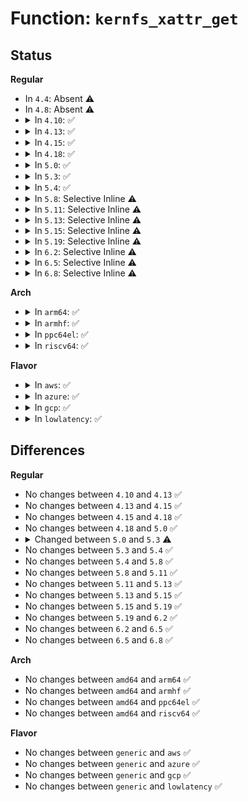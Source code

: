 # Function: <code>kernfs_xattr_get</code>

## Status
<b>Regular</b>
<ul>
<li>
In <code>4.4</code>: Absent ⚠️
</li>
<li>
In <code>4.8</code>: Absent ⚠️
</li>
<li>
<details>
<summary>In <code>4.10</code>: ✅</summary>

```c
int kernfs_xattr_get(const struct xattr_handler *handler, struct dentry *unused, struct inode *inode, const char *suffix, void *value, size_t size);
```

**Collision:** Unique Static

**Inline:** No

**Transformation:** False

**Instances:**

```
In fs/kernfs/inode.c (ffffffff812cbca0)
Location: fs/kernfs/inode.c:307
Inline: False
```
**Symbols:**

```
ffffffff812cbca0-ffffffff812cbcff: kernfs_xattr_get (STB_LOCAL)
```
</details>
</li>
<li>
<details>
<summary>In <code>4.13</code>: ✅</summary>

```c
int kernfs_xattr_get(const struct xattr_handler *handler, struct dentry *unused, struct inode *inode, const char *suffix, void *value, size_t size);
```

**Collision:** Unique Static

**Inline:** No

**Transformation:** False

**Instances:**

```
In fs/kernfs/inode.c (ffffffff812d90f0)
Location: fs/kernfs/inode.c:307
Inline: False
```
**Symbols:**

```
ffffffff812d90f0-ffffffff812d914f: kernfs_xattr_get (STB_LOCAL)
```
</details>
</li>
<li>
<details>
<summary>In <code>4.15</code>: ✅</summary>

```c
int kernfs_xattr_get(const struct xattr_handler *handler, struct dentry *unused, struct inode *inode, const char *suffix, void *value, size_t size);
```

**Collision:** Unique Static

**Inline:** No

**Transformation:** False

**Instances:**

```
In fs/kernfs/inode.c (ffffffff812fd950)
Location: fs/kernfs/inode.c:308
Inline: False
```
**Symbols:**

```
ffffffff812fd950-ffffffff812fd9af: kernfs_xattr_get (STB_LOCAL)
```
</details>
</li>
<li>
<details>
<summary>In <code>4.18</code>: ✅</summary>

```c
int kernfs_xattr_get(const struct xattr_handler *handler, struct dentry *unused, struct inode *inode, const char *suffix, void *value, size_t size);
```

**Collision:** Unique Static

**Inline:** No

**Transformation:** False

**Instances:**

```
In fs/kernfs/inode.c (ffffffff8132b480)
Location: fs/kernfs/inode.c:308
Inline: False
```
**Symbols:**

```
ffffffff8132b480-ffffffff8132b4df: kernfs_xattr_get (STB_LOCAL)
```
</details>
</li>
<li>
<details>
<summary>In <code>5.0</code>: ✅</summary>

```c
int kernfs_xattr_get(const struct xattr_handler *handler, struct dentry *unused, struct inode *inode, const char *suffix, void *value, size_t size);
```

**Collision:** Unique Static

**Inline:** No

**Transformation:** False

**Instances:**

```
In fs/kernfs/inode.c (ffffffff81342640)
Location: fs/kernfs/inode.c:308
Inline: False
```
**Symbols:**

```
ffffffff81342640-ffffffff8134269f: kernfs_xattr_get (STB_LOCAL)
```
</details>
</li>
<li>
<details>
<summary>In <code>5.3</code>: ✅</summary>

```c
int kernfs_xattr_get(struct kernfs_node *kn, const char *name, void *value, size_t size);
```

**Collision:** Unique Global

**Inline:** No

**Transformation:** False

**Instances:**

```
In fs/kernfs/inode.c (ffffffff8136ace0)
Location: fs/kernfs/inode.c:290
Inline: False
Direct callers:
  - fs/kernfs/inode.c:kernfs_vfs_xattr_get
  - security/selinux/hooks.c:selinux_kernfs_init_security
  - security/selinux/hooks.c:selinux_kernfs_init_security
```
**Symbols:**

```
ffffffff8136ace0-ffffffff8136ad29: kernfs_xattr_get (STB_GLOBAL)
```
</details>
</li>
<li>
<details>
<summary>In <code>5.4</code>: ✅</summary>

```c
int kernfs_xattr_get(struct kernfs_node *kn, const char *name, void *value, size_t size);
```

**Collision:** Unique Global

**Inline:** No

**Transformation:** False

**Instances:**

```
In fs/kernfs/inode.c (ffffffff81382ea0)
Location: fs/kernfs/inode.c:289
Inline: False
Direct callers:
  - fs/kernfs/inode.c:kernfs_vfs_xattr_get
  - security/selinux/hooks.c:selinux_kernfs_init_security
  - security/selinux/hooks.c:selinux_kernfs_init_security
```
**Symbols:**

```
ffffffff81382ea0-ffffffff81382ee9: kernfs_xattr_get (STB_GLOBAL)
```
</details>
</li>
<li>
<details>
<summary>In <code>5.8</code>: Selective Inline ⚠️</summary>

```c
int kernfs_xattr_get(struct kernfs_node *kn, const char *name, void *value, size_t size);
```

**Collision:** Unique Global

**Inline:** Selective

**Transformation:** False

**Instances:**

```
In fs/kernfs/inode.c (ffffffff813cd612)
Location: fs/kernfs/inode.c:291
Inline: True
Inline callers:
  - fs/kernfs/inode.c:kernfs_vfs_xattr_get
Direct callers:
  - security/selinux/hooks.c:selinux_kernfs_init_security
  - security/selinux/hooks.c:selinux_kernfs_init_security
```
**Symbols:**

```
ffffffff813cd860-ffffffff813cd8bf: kernfs_xattr_get (STB_GLOBAL)
```
</details>
</li>
<li>
<details>
<summary>In <code>5.11</code>: Selective Inline ⚠️</summary>

```c
int kernfs_xattr_get(struct kernfs_node *kn, const char *name, void *value, size_t size);
```

**Collision:** Unique Global

**Inline:** Selective

**Transformation:** False

**Instances:**

```
In fs/kernfs/inode.c (ffffffff813df242)
Location: fs/kernfs/inode.c:291
Inline: True
Inline callers:
  - fs/kernfs/inode.c:kernfs_vfs_xattr_get
Direct callers:
  - security/selinux/hooks.c:selinux_kernfs_init_security
  - security/selinux/hooks.c:selinux_kernfs_init_security
```
**Symbols:**

```
ffffffff813df490-ffffffff813df4ef: kernfs_xattr_get (STB_GLOBAL)
```
</details>
</li>
<li>
<details>
<summary>In <code>5.13</code>: Selective Inline ⚠️</summary>

```c
int kernfs_xattr_get(struct kernfs_node *kn, const char *name, void *value, size_t size);
```

**Collision:** Unique Global

**Inline:** Selective

**Transformation:** False

**Instances:**

```
In fs/kernfs/inode.c (ffffffff813e5e02)
Location: fs/kernfs/inode.c:294
Inline: True
Inline callers:
  - fs/kernfs/inode.c:kernfs_vfs_xattr_get
Direct callers:
  - security/selinux/hooks.c:selinux_kernfs_init_security
  - security/selinux/hooks.c:selinux_kernfs_init_security
```
**Symbols:**

```
ffffffff813e6130-ffffffff813e618f: kernfs_xattr_get (STB_GLOBAL)
```
</details>
</li>
<li>
<details>
<summary>In <code>5.15</code>: Selective Inline ⚠️</summary>

```c
int kernfs_xattr_get(struct kernfs_node *kn, const char *name, void *value, size_t size);
```

**Collision:** Unique Global

**Inline:** Selective

**Transformation:** False

**Instances:**

```
In fs/kernfs/inode.c (ffffffff81437a02)
Location: fs/kernfs/inode.c:294
Inline: True
Inline callers:
  - fs/kernfs/inode.c:kernfs_vfs_xattr_get
Direct callers:
  - security/selinux/hooks.c:selinux_kernfs_init_security
  - security/selinux/hooks.c:selinux_kernfs_init_security
```
**Symbols:**

```
ffffffff81437d30-ffffffff81437d8f: kernfs_xattr_get (STB_GLOBAL)
```
</details>
</li>
<li>
<details>
<summary>In <code>5.19</code>: Selective Inline ⚠️</summary>

```c
int kernfs_xattr_get(struct kernfs_node *kn, const char *name, void *value, size_t size);
```

**Collision:** Unique Global

**Inline:** Selective

**Transformation:** False

**Instances:**

```
In fs/kernfs/inode.c (ffffffff814b2722)
Location: fs/kernfs/inode.c:300
Inline: True
Inline callers:
  - fs/kernfs/inode.c:kernfs_vfs_xattr_get
Direct callers:
  - security/selinux/hooks.c:selinux_kernfs_init_security
  - security/selinux/hooks.c:selinux_kernfs_init_security
```
**Symbols:**

```
ffffffff814b2a90-ffffffff814b2afb: kernfs_xattr_get (STB_GLOBAL)
```
</details>
</li>
<li>
<details>
<summary>In <code>6.2</code>: Selective Inline ⚠️</summary>

```c
int kernfs_xattr_get(struct kernfs_node *kn, const char *name, void *value, size_t size);
```

**Collision:** Unique Global

**Inline:** Selective

**Transformation:** False

**Instances:**

```
In fs/kernfs/inode.c (ffffffff815492c2)
Location: fs/kernfs/inode.c:296
Inline: True
Inline callers:
  - fs/kernfs/inode.c:kernfs_vfs_xattr_get
Direct callers:
  - security/selinux/hooks.c:selinux_kernfs_init_security
  - security/selinux/hooks.c:selinux_kernfs_init_security
```
**Symbols:**

```
ffffffff81549690-ffffffff815496fb: kernfs_xattr_get (STB_GLOBAL)
```
</details>
</li>
<li>
<details>
<summary>In <code>6.5</code>: Selective Inline ⚠️</summary>

```c
int kernfs_xattr_get(struct kernfs_node *kn, const char *name, void *value, size_t size);
```

**Collision:** Unique Global

**Inline:** Selective

**Transformation:** False

**Instances:**

```
In fs/kernfs/inode.c (ffffffff81580ea2)
Location: fs/kernfs/inode.c:296
Inline: True
Inline callers:
  - fs/kernfs/inode.c:kernfs_vfs_xattr_get
Direct callers:
  - security/selinux/hooks.c:selinux_kernfs_init_security
  - security/selinux/hooks.c:selinux_kernfs_init_security
```
**Symbols:**

```
ffffffff81581270-ffffffff815812db: kernfs_xattr_get (STB_GLOBAL)
```
</details>
</li>
<li>
<details>
<summary>In <code>6.8</code>: Selective Inline ⚠️</summary>

```c
int kernfs_xattr_get(struct kernfs_node *kn, const char *name, void *value, size_t size);
```

**Collision:** Unique Global

**Inline:** Selective

**Transformation:** False

**Instances:**

```
In fs/kernfs/inode.c (ffffffff815b9952)
Location: fs/kernfs/inode.c:295
Inline: True
Inline callers:
  - fs/kernfs/inode.c:kernfs_vfs_xattr_get
Direct callers:
  - security/selinux/hooks.c:selinux_kernfs_init_security
  - security/selinux/hooks.c:selinux_kernfs_init_security
```
**Symbols:**

```
ffffffff815b9d00-ffffffff815b9d6b: kernfs_xattr_get (STB_GLOBAL)
```
</details>
</li>
</ul>
<b>Arch</b>
<ul>
<li>
<details>
<summary>In <code>arm64</code>: ✅</summary>

```c
int kernfs_xattr_get(struct kernfs_node *kn, const char *name, void *value, size_t size);
```

**Collision:** Unique Global

**Inline:** No

**Transformation:** False

**Instances:**

```
In fs/kernfs/inode.c (ffff8000104513b0)
Location: fs/kernfs/inode.c:289
Inline: False
Direct callers:
  - fs/kernfs/inode.c:kernfs_vfs_xattr_get
  - security/selinux/hooks.c:selinux_kernfs_init_security
  - security/selinux/hooks.c:selinux_kernfs_init_security
```
**Symbols:**

```
ffff8000104513b0-ffff800010451414: kernfs_xattr_get (STB_GLOBAL)
```
</details>
</li>
<li>
<details>
<summary>In <code>armhf</code>: ✅</summary>

```c
int kernfs_xattr_get(struct kernfs_node *kn, const char *name, void *value, size_t size);
```

**Collision:** Unique Global

**Inline:** No

**Transformation:** False

**Instances:**

```
In fs/kernfs/inode.c (c06143a0)
Location: fs/kernfs/inode.c:289
Inline: False
Direct callers:
  - fs/kernfs/inode.c:kernfs_vfs_xattr_get
  - security/selinux/hooks.c:selinux_kernfs_init_security
  - security/selinux/hooks.c:selinux_kernfs_init_security
```
**Symbols:**

```
c06143a0-c06143f0: kernfs_xattr_get (STB_GLOBAL)
```
</details>
</li>
<li>
<details>
<summary>In <code>ppc64el</code>: ✅</summary>

```c
int kernfs_xattr_get(struct kernfs_node *kn, const char *name, void *value, size_t size);
```

**Collision:** Unique Global

**Inline:** No

**Transformation:** False

**Instances:**

```
In fs/kernfs/inode.c (c000000000569a90)
Location: fs/kernfs/inode.c:289
Inline: False
Direct callers:
  - fs/kernfs/inode.c:kernfs_vfs_xattr_get
  - security/selinux/hooks.c:selinux_kernfs_init_security
  - security/selinux/hooks.c:selinux_kernfs_init_security
```
**Symbols:**

```
c000000000569a90-c000000000569b14: kernfs_xattr_get (STB_GLOBAL)
```
</details>
</li>
<li>
<details>
<summary>In <code>riscv64</code>: ✅</summary>

```c
int kernfs_xattr_get(struct kernfs_node *kn, const char *name, void *value, size_t size);
```

**Collision:** Unique Global

**Inline:** No

**Transformation:** False

**Instances:**

```
In fs/kernfs/inode.c (ffffffe0002e4252)
Location: fs/kernfs/inode.c:289
Inline: False
Direct callers:
  - fs/kernfs/inode.c:kernfs_vfs_xattr_get
  - security/selinux/hooks.c:selinux_kernfs_init_security
  - security/selinux/hooks.c:selinux_kernfs_init_security
```
**Symbols:**

```
ffffffe0002e4252-ffffffe0002e42ac: kernfs_xattr_get (STB_GLOBAL)
```
</details>
</li>
</ul>
<b>Flavor</b>
<ul>
<li>
<details>
<summary>In <code>aws</code>: ✅</summary>

```c
int kernfs_xattr_get(struct kernfs_node *kn, const char *name, void *value, size_t size);
```

**Collision:** Unique Global

**Inline:** No

**Transformation:** False

**Instances:**

```
In fs/kernfs/inode.c (ffffffff8137b480)
Location: fs/kernfs/inode.c:289
Inline: False
Direct callers:
  - fs/kernfs/inode.c:kernfs_vfs_xattr_get
  - security/selinux/hooks.c:selinux_kernfs_init_security
  - security/selinux/hooks.c:selinux_kernfs_init_security
```
**Symbols:**

```
ffffffff8137b480-ffffffff8137b4c9: kernfs_xattr_get (STB_GLOBAL)
```
</details>
</li>
<li>
<details>
<summary>In <code>azure</code>: ✅</summary>

```c
int kernfs_xattr_get(struct kernfs_node *kn, const char *name, void *value, size_t size);
```

**Collision:** Unique Global

**Inline:** No

**Transformation:** False

**Instances:**

```
In fs/kernfs/inode.c (ffffffff8136bf50)
Location: fs/kernfs/inode.c:289
Inline: False
Direct callers:
  - fs/kernfs/inode.c:kernfs_vfs_xattr_get
  - security/selinux/hooks.c:selinux_kernfs_init_security
  - security/selinux/hooks.c:selinux_kernfs_init_security
```
**Symbols:**

```
ffffffff8136bf50-ffffffff8136bf99: kernfs_xattr_get (STB_GLOBAL)
```
</details>
</li>
<li>
<details>
<summary>In <code>gcp</code>: ✅</summary>

```c
int kernfs_xattr_get(struct kernfs_node *kn, const char *name, void *value, size_t size);
```

**Collision:** Unique Global

**Inline:** No

**Transformation:** False

**Instances:**

```
In fs/kernfs/inode.c (ffffffff81378f50)
Location: fs/kernfs/inode.c:289
Inline: False
Direct callers:
  - fs/kernfs/inode.c:kernfs_vfs_xattr_get
  - security/selinux/hooks.c:selinux_kernfs_init_security
  - security/selinux/hooks.c:selinux_kernfs_init_security
```
**Symbols:**

```
ffffffff81378f50-ffffffff81378f99: kernfs_xattr_get (STB_GLOBAL)
```
</details>
</li>
<li>
<details>
<summary>In <code>lowlatency</code>: ✅</summary>

```c
int kernfs_xattr_get(struct kernfs_node *kn, const char *name, void *value, size_t size);
```

**Collision:** Unique Global

**Inline:** No

**Transformation:** False

**Instances:**

```
In fs/kernfs/inode.c (ffffffff8138ca00)
Location: fs/kernfs/inode.c:289
Inline: False
Direct callers:
  - fs/kernfs/inode.c:kernfs_vfs_xattr_get
  - security/selinux/hooks.c:selinux_kernfs_init_security
  - security/selinux/hooks.c:selinux_kernfs_init_security
```
**Symbols:**

```
ffffffff8138ca00-ffffffff8138ca49: kernfs_xattr_get (STB_GLOBAL)
```
</details>
</li>
</ul>

## Differences
<b>Regular</b>
<ul>
<li>
No changes between <code>4.10</code> and <code>4.13</code> ✅
</li>
<li>
No changes between <code>4.13</code> and <code>4.15</code> ✅
</li>
<li>
No changes between <code>4.15</code> and <code>4.18</code> ✅
</li>
<li>
No changes between <code>4.18</code> and <code>5.0</code> ✅
</li>
<li>
<details>
<summary>Changed between <code>5.0</code> and <code>5.3</code> ⚠️</summary>
<ul>
<li>
<b>Param added. </b>
<code>struct kernfs_node *kn</code>
</li>
<li>
<b>Param added. </b>
<code>const char *name</code>
</li>
<li>
<b>Param removed. </b>
<code>const struct xattr_handler *handler</code>
</li>
<li>
<b>Param removed. </b>
<code>struct dentry *unused</code>
</li>
<li>
<b>Param removed. </b>
<code>struct inode *inode</code>
</li>
<li>
<b>Param removed. </b>
<code>const char *suffix</code>
</li>
<li>
<b>Param reordered. </b>
<code>handler, unused, inode, suffix, value, size</code> ➡️ <code>kn, name, value, size</code>
</li>
</ul>
</details>
</li>
<li>
No changes between <code>5.3</code> and <code>5.4</code> ✅
</li>
<li>
No changes between <code>5.4</code> and <code>5.8</code> ✅
</li>
<li>
No changes between <code>5.8</code> and <code>5.11</code> ✅
</li>
<li>
No changes between <code>5.11</code> and <code>5.13</code> ✅
</li>
<li>
No changes between <code>5.13</code> and <code>5.15</code> ✅
</li>
<li>
No changes between <code>5.15</code> and <code>5.19</code> ✅
</li>
<li>
No changes between <code>5.19</code> and <code>6.2</code> ✅
</li>
<li>
No changes between <code>6.2</code> and <code>6.5</code> ✅
</li>
<li>
No changes between <code>6.5</code> and <code>6.8</code> ✅
</li>
</ul>
<b>Arch</b>
<ul>
<li>
No changes between <code>amd64</code> and <code>arm64</code> ✅
</li>
<li>
No changes between <code>amd64</code> and <code>armhf</code> ✅
</li>
<li>
No changes between <code>amd64</code> and <code>ppc64el</code> ✅
</li>
<li>
No changes between <code>amd64</code> and <code>riscv64</code> ✅
</li>
</ul>
<b>Flavor</b>
<ul>
<li>
No changes between <code>generic</code> and <code>aws</code> ✅
</li>
<li>
No changes between <code>generic</code> and <code>azure</code> ✅
</li>
<li>
No changes between <code>generic</code> and <code>gcp</code> ✅
</li>
<li>
No changes between <code>generic</code> and <code>lowlatency</code> ✅
</li>
</ul>
